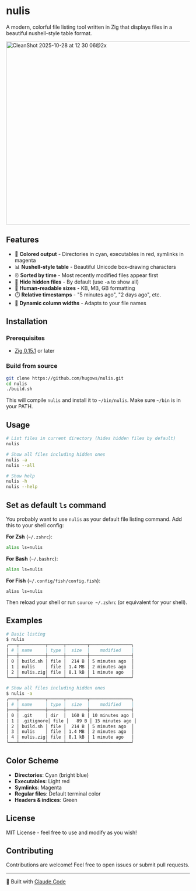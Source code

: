 # nulis

A modern, colorful file listing tool written in Zig that displays files in a beautiful nushell-style table format.

<img width="600" height="500" alt="CleanShot 2025-10-28 at 12 30 06@2x" src="https://github.com/user-attachments/assets/05cc321f-19bb-4e50-bedf-0a97639e364e" />

## Features

- 🎨 **Colored output** - Directories in cyan, executables in red, symlinks in magenta
- 📊 **Nushell-style table** - Beautiful Unicode box-drawing characters
- ⏰ **Sorted by time** - Most recently modified files appear first
- 🙈 **Hide hidden files** - By default (use `-a` to show all)
- 📏 **Human-readable sizes** - KB, MB, GB formatting
- ⏱️ **Relative timestamps** - "5 minutes ago", "2 days ago", etc.
- 🔧 **Dynamic column widths** - Adapts to your file names

## Installation

### Prerequisites

- [Zig 0.15.1](https://ziglang.org/download/) or later

### Build from source

```bash
git clone https://github.com/hugows/nulis.git
cd nulis
./build.sh
```

This will compile `nulis` and install it to `~/bin/nulis`. Make sure `~/bin` is in your PATH.

## Usage

```bash
# List files in current directory (hides hidden files by default)
nulis

# Show all files including hidden ones
nulis -a
nulis --all

# Show help
nulis -h
nulis --help
```

## Set as default `ls` command

You probably want to use `nulis` as your default file listing command. Add this to your shell config:

**For Zsh** (`~/.zshrc`):
```bash
alias ls=nulis
```

**For Bash** (`~/.bashrc`):
```bash
alias ls=nulis
```

**For Fish** (`~/.config/fish/config.fish`):
```fish
alias ls=nulis
```

Then reload your shell or run `source ~/.zshrc` (or equivalent for your shell).

## Examples

```bash
# Basic listing
$ nulis
╭───┬──────────┬──────┬────────┬────────────────╮
│ # │ name     │ type │  size  │    modified    │
├───┼──────────┼──────┼────────┼────────────────┤
│ 0 │ build.sh │ file │  214 B │ 5 minutes ago  │
│ 1 │ nulis    │ file │ 1.4 MB │ 2 minutes ago  │
│ 2 │ nulis.zig│ file │ 8.1 kB │ 1 minute ago   │
╰───┴──────────┴──────┴────────┴────────────────╯

# Show all files including hidden ones
$ nulis -a
╭───┬──────────┬──────┬────────┬────────────────╮
│ # │ name     │ type │  size  │    modified    │
├───┼──────────┼──────┼────────┼────────────────┤
│ 0 │ .git     │ dir  │  160 B │ 10 minutes ago │
│ 1 │ .gitignore│ file │   89 B │ 15 minutes ago │
│ 2 │ build.sh │ file │  214 B │ 5 minutes ago  │
│ 3 │ nulis    │ file │ 1.4 MB │ 2 minutes ago  │
│ 4 │ nulis.zig│ file │ 8.1 kB │ 1 minute ago   │
╰───┴──────────┴──────┴────────┴────────────────╯
```

## Color Scheme

- **Directories**: Cyan (bright blue)
- **Executables**: Light red
- **Symlinks**: Magenta
- **Regular files**: Default terminal color
- **Headers & indices**: Green

## License

MIT License - feel free to use and modify as you wish!

## Contributing

Contributions are welcome! Feel free to open issues or submit pull requests.

---

🤖 Built with [Claude Code](https://claude.com/claude-code)
